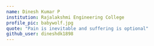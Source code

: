 ```yaml
---
name: Dinesh Kumar P
institution: Rajalakshmi Engineering College
profile_pic: babywolf.jpg
quote: "Pain is inevitable and suffering is optional"
github_user: dineshdk1898
---
```

